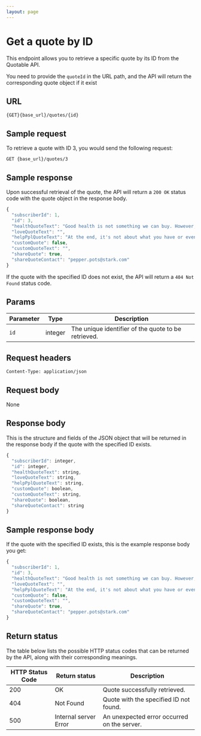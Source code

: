 ```yaml
---
layout: page
---
```


# Get a quote by ID

This endpoint allows you to retrieve a specific quote by its ID from the Quotable API.

You need to provide the `quoteId` in the URL path, and the API will return the corresponding quote object if it exist

## URL

```shell
{GET}{base_url}/quotes/{id}
```

## Sample request

To retrieve a quote with ID 3, you would send the following request:

```shell
GET {base_url}/quotes/3
```

## Sample response

Upon successful retrieval of the quote, the API will return a `200 OK` status code with the quote object in the response body.

```js
{
  "subscriberId": 1,
  "id": 3,
  "healthQuoteText": "Good health is not something we can buy. However, it can be an extremely valuable savings account. – Anne Wilson Schaef",
  "loveQuoteText": "",
  "helpPplQuoteText": "At the end, it's not about what you have or even what you've accomplished. It's about who you've lifted up, who you've made better. It's about what you've given back. – Denzel Washington",
  "customQuote": false,
  "customQuoteText": "",
  "shareQuote": true,
  "shareQuoteContact": "pepper.pots@stark.com"
}
```

If the quote with the specified ID does not exist, the API will return a `404 Not Found` status code.

## Params

| Parameter | Type | Description |
| ------------- | ----------- | ----------- |
| `id` | integer | The unique identifier of the quote to be retrieved. |

## Request headers

```shell
Content-Type: application/json
```

## Request body

None

## Response body

This is the structure and fields of the JSON object that will be returned in the response body if the quote with the specified ID exists.

```js
{
  "subscriberId": integer,
  "id": integer,
  "healthQuoteText": string,
  "loveQuoteText": string,
  "helpPplQuoteText": string,
  "customQuote": boolean,
  "customQuoteText": string,
  "shareQuote": boolean,
  "shareQuoteContact": string
}
```

## Sample response body

If the quote with the specified ID exists, this is the example response body you get:

```js
{
  "subscriberId": 1,
  "id": 3,
  "healthQuoteText": "Good health is not something we can buy. However, it can be an extremely valuable savings account. – Anne Wilson Schaef",
  "loveQuoteText": "",
  "helpPplQuoteText": "At the end, it's not about what you have or even what you've accomplished. It's about who you've lifted up, who you've made better. It's about what you've given back. – Denzel Washington",
  "customQuote": false,
  "customQuoteText": "",
  "shareQuote": true,
  "shareQuoteContact": "pepper.pots@stark.com"
}
```

## Return status

The table below lists the possible HTTP status codes that can be returned by the API, along with their corresponding meanings.

| HTTP Status Code | Return status | Description |
| ------------- | ----------- | ----------- |
| 200 | OK | Quote successfully retrieved. |
| 404 | Not Found | Quote with the specified ID not found. |
| 500 | Internal server Error | An unexpected error occurred on the server. |
